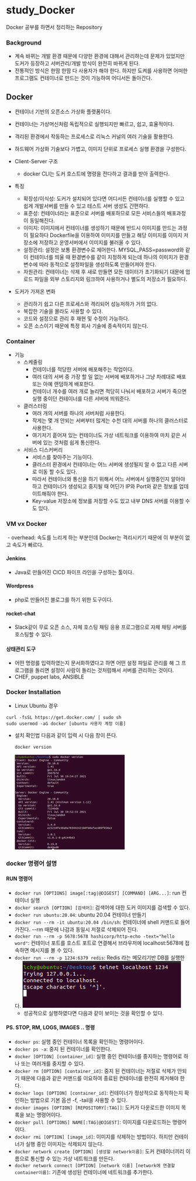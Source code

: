 # study_Docker
Docker 공부를 하면서 정리하는 Repository

### Background
- 계속 바뀌는 개발 환경 때문에 다양한 환경에 대해서 관리하는데 문제가 있었지만 도커가 등장하고 서버관리/개발 방식이 완전히 바뀌게 된다.
- 전통적인 방식은 한땀 한땀 다 사용자가 해야 한다. 하지만 도켜를 사용하면 어떠한 프로그램도 컨테이너로 만드는 것이 가능하여 어디서든 돌아간다.

## Docker
- 컨테이너 기반의 오픈소스 가상화 플랫폼이다.
- 컨테이너는 가상머신처럼 독립적으로 실행되지만 빠르고, 쉽고, 효율적이다.
- 격리된 환경에서 작동하는 프로세스로 리눅스 커널의 여러 기술을 활용한다.
- 하드웨어 가상화 기술보다 가볍고, 이미지 단위로 프로세스 실행 환경을 구성한다.
- Client-Server 구조
    <img>

    - docker CLI는 도커 호스트에 명령을 전다하고 결과를 받아 출력한다.
- 특징 
    - 확장성/이식성: 도커가 설치되어 있다면 어디서든 컨테이너를 실행할 수 있고 쉽게 개발서버를 만들 수 있고 테스트 서버 생성도 간편하다.
    - 표준성: 컨테이너라는 표준으로 서버를 배포하므로 모든 서비스들의 배포과정이 동일해진다.
    - 이미지: 이미지에서 컨테이너를 생성하기 때문에 반드시 이미지를 만드는 과정이 필요하다 Dockerfile을 이용하여 이미지를 만들고 해당 이미지를 이미지 저장소에 저장하고 운영서버에서 이미지를 불러올 수 있다.
    - 설정관리: 설정은 보통 환경변수로 제어한다. MYSQL_PASS=password와 같이 컨테이너를 띄울 때 환경변수를 같이 지정하게 되는데 하나의 이미지가 환경변수에 따라 동적으로 설정파일을 생성하도록 만들어져야 한다.
    - 자원관리: 컨테이너는 삭제 후 새로 만들면 모든 데이터가 초기화되기 대문에 업로드 파일을 외부 스토리지와 링크하여 사용하거나 별도의 저장소가 필요하다.
- 도커가 가져온 변화
    - 관리하기 쉽고 다른 프로세스와 격리되어 성능저하가 거의 없다.
    - 복잡한 기술을 몰라도 사용할 수 있다.
    - 코드와 설정으로 관리 후 재현 및 수정이 가능하다.
    - 오픈 소스이기 때문에 특정 회사 기술에 종속적이지 않는다.

### Container
- 기능
    - 스케줄링
        - 컨테이너를 적당한 서버에 배포해주는 작업이다.
        - 여러 대의 서버 중 가장 할 일 없는 서버에 배포하거나 그냥 차례대로 배포 또는 아예 랜덤하게 배포한다.
        - 컨테이너 개수를 여러 개로 늘리면 적당히 나눠서 배포하고 서버가 죽으면 실행 중이던 컨테이너를 다른 서버에 띄워준다.
    - 클러스터링
        - 여러 개의 서버를 하나의 서버처럼 사용한다.
        - 작게는 몇 개 안되는 서버부터 많게는 수천 대의 서버를 하나의 클러스터로 사용한다.
        - 여기저기 흩어져 있는 컨테이너도 가상 네트워크를 이용하여 마치 같은 서버에 있는 것처럼 쉽게 통신한다.
    - 서비스 디스커버리
        - 서비스를 찾아주는 기능이다.
        - 클러스터 환경에서 컨테이너는 어느 서버에 생성될지 알 수 없고 다른 서버로 이동 할 수도 있다.
        - 따라서 컨테이너와 통신을 하기 위해서 어느 서버에서 실행중인지 알아야 하고 컨테이너가 생성되고 중지될 때 어딘가 IP와 Port와 같은 정보를 업데이트해줘야 한다.
        - Key-value 저장소에 정보를 저장할 수도 있고 내부 DNS 서버를 이용할 수도 있다.
### VM vx Docker
<img>
- overhead: 속도를 느리게 하는 부분인데 Docker는 격리시키기 때문에 이 부분이 없고 속도가 빠르다.

#### Jenkins
- Java로 만들어진 CICD 파이프 라인을 구성하는 툴이다.

#### Wordpress
- php로 만들어진 블로그를 하기 위한 도구이다.

#### rocket-chat
- Slack같이 무료 오픈 소스, 자체 호스팅 채팅 응용 프로그램으로 자체 채팅 서버를 호스팅할 수 있다.

#### 상태관리 도구
- 어떤 명령를 입력하였는지 문서화하였다고 하면 어떤 설정 파일로 관리를 해 그 프로그램을 돌리면 설정이 사람이 돌리는 것처럼해서 서버를 관리하는 것이다.
- CHEF, puppet labs, ANSIBLE

### Docker Installation
- Linux Ubuntu 경우
```
curl -fsSL https://get.docker.com/ | sudo sh
sudo usermod -aG docker [ubuntu 사용자 계정 이름]
```
- 설치 확인법
    다음과 같이 입력 시 다음 창이 뜬다.
    ```
    docker version
    ```
    <img  src="./img/docker_version.png" width="300px">

### docker 명령어 설명
#### RUN 명령어
- `docker run [OPTIONS] image[:tag|@DIGEST] [COMMAND] [ARG...]`: run 컨테이너 실행
- `docker search [OPTION] [검색어]`: 검색어에 대한 도커 이미지를 검색할 수 있다.
- `docker run ubuntu:20.04`: ubuntu 20.04 컨테이너 만들기
- `docker run --rm -it ubuntu:20.04 /bin/sh`: 컨테이너에 shell 커맨드로 들어가진다. --rm 때문에 나감과 동일시 저절로 삭제되어 진다.
- `docker run --rm -p 5678:5678 hashicorp/http-echo -text="hello word"`: 컨테이너 포트를 호스트 포트로 연결해서 브라우저에 localhost:5678에 접속하면 메시지를 볼 수 있다.
- `docker run --rm -p 1234:6379 redis`: Redis 라는 메모리기반 DB를 실행한다.
    <img src="./img/docker_telnet.PNG" />
    - 성공적으로 실행하였다면 다음과 같이 보이는 것을 확인할 수 있다.
#### PS. STOP, RM, LOGS, IMAGES .. 명령
- `docker ps`: 실행 중인 컨테이너 목록을 확인하는 명령어이다.
- `docker ps -a`: 중지 된 컨테이너를 확인한다.
- `docker [OPTION] [container_id]`: 실행 중인 컨테이너를 중지하는 명령어로 하나 또는 여러개를 중지할 수 있다.
- `docker rm [OPTION] [container_id]`: 중지 된 컨테이너는 저절로 삭제가 안되기 때문에 다음과 같은 커맨드를 이요하여 종료된 컨테이너를 완전히 제거해야 한다.
- `docker logs [OPTION] [container_id]`: 컨테이너가 정상적으로 동작하는지 확인하는 방법으로 기본 옵션 -f, -tail을 사용할 수 있다.
- `docker images [OPTION] [REPOSITORY[:TAG]]`: 도커가 다운로드한 이미지 목록을 보는 명령어이다.
- `docker pull [OPTIONS] NAME[:TAG|@DIGEST]`: 이미지를 다운로드하는 명령어이다.
- `docker rmi [OPTION] [image_id]`: 이미지를 삭제하는 방법이다. 하지만 컨테이너가 실행 중인 이미지는 삭제되지 않는다.
- `docker network create [OPTION] [생성할 network이름]`: 도커 컨테이너끼리 이름으로 통신할 수 있는 가상 네트워크를 만든다.
- `docker network connect [OPTION] [network 이름] [network에 연결할 container이름]`: 기존에 생성된 컨테이너에 네트워크를 추가한다.


